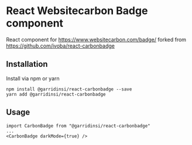 # React Websitecarbon Badge component

React component for https://www.websitecarbon.com/badge/ forked from https://github.com/ivoba/react-carbonbadge

## Installation

Install via npm or yarn

```
npm install @garridinsi/react-carbonbadge --save
yarn add @garridinsi/react-carbonbadge
```

## Usage

    import CarbonBadge from "@garridinsi/react-carbonbadge"
    ...
    <CarbonBadge darkMode={true} />
